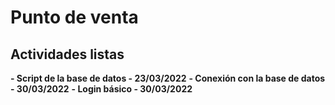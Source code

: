 # Punto de venta

## Actividades listas
**- Script de la base de datos - 23/03/2022**
**- Conexión con la base de datos - 30/03/2022**
**- Login básico - 30/03/2022**
